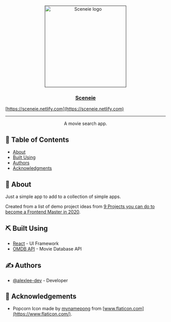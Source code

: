<p align="center">
  <a href="" rel="noopener">
 <img width=256px height=256px src="https://github.com/alexlee-dev/sceneie/raw/master/sceneie.svg?sanitize=true" alt="Sceneie logo">
</p>

<h3 align="center">Sceneie</h3>

[https://sceneie.netlify.com](https://sceneie.netlify.com)

---

<p align="center"> A movie search app.
    <br> 
</p>

## 📝 Table of Contents

- [About](#about)
- [Built Using](#built_using)
- [Authors](#authors)
- [Acknowledgments](#acknowledgement)

## 🧐 About <a name = "about"></a>

Just a simple app to add to a collection of simple apps.

Created from a list of demo project ideas from [9 Projects you can do to become a Frontend Master in 2020](https://dev.to/simonholdorf/9-projects-you-can-do-to-become-a-frontend-master-in-2020-n2h).

## ⛏️ Built Using <a name = "built_using"></a>

- [React](https://reactjs.org/) - UI Framework
- [OMDB API](http://www.omdbapi.com/) - Movie Database API

## ✍️ Authors <a name = "authors"></a>

- [@alexlee-dev](www.alexlee.dev) - Developer

## 🎉 Acknowledgements <a name = "acknowledgement"></a>

- Popcorn Icon made by [mynamepong](https://www.flaticon.com/authors/mynamepong) from [www.flaticon.com](https://www.flaticon.com/).
